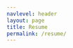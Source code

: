 ```yaml
---
navlevel: header
layout: page
title: Resume
permalink: /resume/
---
```

<!-- it should be an html, just use front matter -->



<script src="https://pixijs.download/v4.5.5/pixi.min.js"></script>


  <script type="text/javascript">
    let type = "WebGL"
    if(!PIXI.utils.isWebGLSupported()){
      type = "canvas"
    }

    PIXI.utils.sayHello(type)
  </script>

